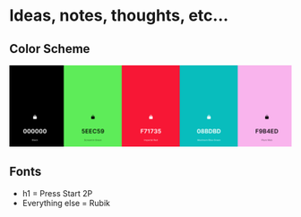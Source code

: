 # Ideas, notes, thoughts, etc...

## Color Scheme

![Colors for the site](portfolio%20color%20pallete.png "Colors")

## Fonts

- h1 = Press Start 2P
- Everything else = Rubik
